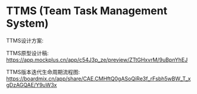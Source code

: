 # TTMS (Team Task Management System)

TTMS设计方案: 

TTMS原型设计稿: https://app.mockplus.cn/app/c54J3p_ze/preview/ZTtGHxvrM/9uBpnYhEJ

TTMS版本迭代生命周期流程图: https://boardmix.cn/app/share/CAE.CMHftQ0gASoQiRe3f_rFsbh5wBW_T_xgDzAGQAE/Y9uW3x